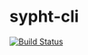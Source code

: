 # sypht-cli
[![Build Status](https://travis-ci.org/sypht-team/sypht-cli.png?branch=master)](https://travis-ci.org/sypht-team/sypht-cli})
